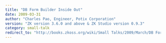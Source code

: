 ```yaml
---
title: "DB Form Builder Inside Out"
date: 2009-03-31
author: "Charles Pao, Engineer, Potix Corporation"
version: "ZK version 3.6.0 and above & ZK Studio version 0.9.3"
category: small-talk
redirect_to: "http://books.zkoss.org/wiki/Small Talks/2009/March/DB Form Builder Inside Out"
---
```


